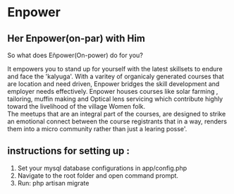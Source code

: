 # Enpower
## Her Enpower(on-par) with Him

So what does Eñpower(On-power) do for you? 

It empowers you to stand up for yourself with the latest skillsets to endure and face the 'kalyuga'.
With a varitey of organicaly generated courses that are location and need driven, Enpower bridges the skill development and employer needs effectively.
 Enpower houses courses like solar farming , tailoring, muffin making and Optical lens servicing which contribute highly toward the livelihood of the village Women folk.     
The meetups that are an integral part of the courses, are designed to strike an emotional connect between the course registrants that in a way, renders them into a micro community rather than just a learing posse'.

## instructions for setting up :

1. Set your mysql database configurations in app/config.php
2. Navigate to the root folder and open command prompt.
3. Run: php artisan migrate
